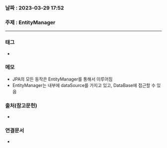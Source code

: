 ### 날짜 : 2023-03-29 17:52
### 주제 : EntityManager
---
### 태그
* 

### 메모
* JPA의 모든 동작은 EntityManager를 통해서 이루어짐
* EntityManager는 내부에 dataSource를 가지고 있고, DataBase에 접근할 수 있음

### 출처(참고문헌)
-  

### 연결문서
- 